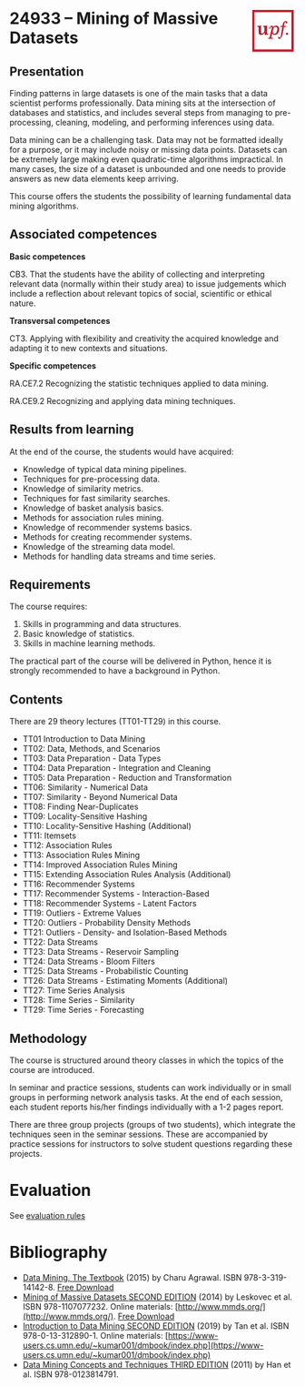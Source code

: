 # <img src="upf_logo.png" align="right" width="80"/>24933 – Mining of Massive Datasets

## Presentation

Finding patterns in large datasets is one of the main tasks that a data scientist performs professionally. Data mining sits at the intersection of databases and statistics, and includes several steps from managing to pre-processing, cleaning, modeling, and performing inferences using data.

Data mining can be a challenging task. Data may not be formatted ideally for a purpose, or it may include noisy or missing data points. Datasets can be extremely large making even quadratic-time algorithms impractical. In many cases, the size of a dataset is unbounded and one needs to provide answers as new data elements keep arriving.

This course offers the students the possibility of learning fundamental data mining algorithms.

## Associated competences

**Basic competences**

CB3. That the students have the ability of collecting and interpreting relevant data (normally within their study area) to issue judgements which include a reflection about relevant topics of social, scientific or ethical nature.

**Transversal competences**

CT3. Applying with flexibility and creativity the acquired knowledge and adapting it to new contexts and situations.

**Specific competences**

RA.CE7.2 Recognizing the statistic techniques applied to data mining.

RA.CE9.2 Recognizing and applying data mining techniques.

## Results from learning

At the end of the course, the students would have acquired:

* Knowledge of typical data mining pipelines.
* Techniques for pre-processing data.
* Knowledge of similarity metrics.
* Techniques for fast similarity searches.
* Knowledge of basket analysis basics.
* Methods for association rules mining.
* Knowledge of recommender systems basics.
* Methods for creating recommender systems.
* Knowledge of the streaming data model.
* Methods for handling data streams and time series.

## Requirements

The course requires:

1. Skills in programming and data structures.
2. Basic knowledge of statistics.
3. Skills in machine learning methods.

The practical part of the course will be delivered in Python, hence it is strongly recommended to have a background in Python.

## Contents

There are 29 theory lectures (TT01-TT29) in this course.

* TT01 Introduction to Data Mining
* TT02: Data, Methods, and Scenarios
* TT03: Data Preparation - Data Types
* TT04: Data Preparation - Integration and Cleaning
* TT05: Data Preparation - Reduction and Transformation
* TT06: Similarity - Numerical Data
* TT07: Similarity - Beyond Numerical Data
* TT08: Finding Near-Duplicates
* TT09: Locality-Sensitive Hashing
* TT10: Locality-Sensitive Hashing (Additional)
* TT11: Itemsets
* TT12: Association Rules
* TT13: Association Rules Mining
* TT14: Improved Association Rules Mining
* TT15: Extending Association Rules Analysis (Additional)
* TT16: Recommender Systems
* TT17: Recommender Systems - Interaction-Based
* TT18: Recommender Systems - Latent Factors
* TT19: Outliers - Extreme Values
* TT20: Outliers - Probability Density Methods
* TT21: Outliers - Density- and Isolation-Based Methods
* TT22: Data Streams
* TT23: Data Streams - Reservoir Sampling
* TT24: Data Streams - Bloom Filters
* TT25: Data Streams - Probabilistic Counting
* TT26: Data Streams - Estimating Moments (Additional)
* TT27: Time Series Analysis
* TT28: Time Series - Similarity
* TT29: Time Series - Forecasting

## Methodology

The course is structured around theory classes in which the topics of the course are introduced.

In seminar and practice sessions, students can work individually or in small groups in performing network analysis tasks. At the end of each session, each student reports his/her findings individually with a 1-2 pages report.

There are three group projects (groups of two students), which integrate the techniques seen in the seminar sessions. These are accompanied by practice sessions for instructors to solve student questions regarding these projects.

# Evaluation

See [evaluation rules](upf-evaluation.md)

# Bibliography

* [Data Mining, The Textbook](https://www.springer.com/us/book/9783319141411) (2015) by Charu Agrawal. ISBN 978-3-319-14142-8. [Free Download](https://doc.lagout.org/Others/Data%20Mining/Data%20Mining_%20The%20Textbook%20%5BAggarwal%202015-04-14%5D.pdf)
* [Mining of Massive Datasets SECOND EDITION](https://www.cambridge.org/core/books/mining-of-massive-datasets/C1B37BA2CBB8361B94FDD1C6F4E47922) (2014) by Leskovec et al. ISBN 978-1107077232. Online materials: [http://www.mmds.org/](http://www.mmds.org/). [Free Download](http://infolab.stanford.edu/~ullman/mmds/bookL.pdf)
* [Introduction to Data Mining SECOND EDITION](https://www.pearson.com/us/higher-education/program/Tan-Introduction-to-Data-Mining-2nd-Edition/PGM214749.html) (2019) by Tan et al. ISBN 978-0-13-312890-1. Online materials: [https://www-users.cs.umn.edu/~kumar001/dmbook/index.php](https://www-users.cs.umn.edu/~kumar001/dmbook/index.php)
* [Data Mining Concepts and Techniques THIRD EDITION](https://www.elsevier.com/books/data-mining-concepts-and-techniques/han/978-0-12-381479-1) (2011) by Han et al. ISBN 978-0123814791.
